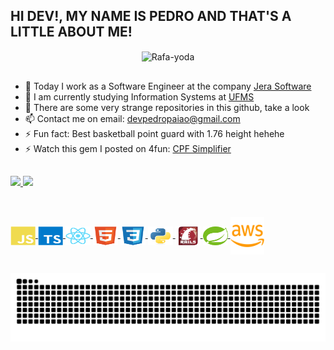 ## HI DEV!, MY NAME IS PEDRO AND THAT'S A LITTLE ABOUT ME!

<div align="center">
  <img align="center" alt="Rafa-yoda" height="180" src="https://user-images.githubusercontent.com/51393746/127892857-acf6082e-b671-4f6a-a598-42762226facf.gif">
</div>

##
- 🔭 Today I work as a Software Engineer at the company [Jera Software](https://jera.com.br/)
- 🌱 I am currently studying Information Systems at [UFMS](https://www.ufms.br/)
- 🤔 There are some very strange repositories in this github, take a look
- 📫 Contact me on email: devpedropaiao@gmail.com
- ⚡ Fun fact: Best basketball point guard with 1.76 height hehehe
- ⚡ Watch this gem I posted on 4fun: [CPF Simplifier](https://rubygems.org/gems/cpf_simplifier)

##

<div>
  <a href="https://github.com/PedroPaiao">
  <img height="180em" src="https://github-readme-stats.vercel.app/api?username=PedroPaiao&show_icons=true&theme=dracula&include_all_commits=true&count_private=true"/>
  <img height="180em" src="https://github-readme-stats.vercel.app/api/top-langs/?username=PedroPaiao&layout=compact&langs_count=7&theme=dracula"/>
</div>
 
 ##
 
<div style="display: inline_block"><br>
  <img align="center" alt="Javascript" height="30" width="40" src="https://raw.githubusercontent.com/devicons/devicon/master/icons/javascript/javascript-plain.svg">
  <img align="center" alt="Typescripy" height="30" width="40" src="https://raw.githubusercontent.com/devicons/devicon/master/icons/typescript/typescript-plain.svg">
  <img align="center" alt="ReactJs" height="30" width="40" src="https://raw.githubusercontent.com/devicons/devicon/master/icons/react/react-original.svg">
  <img align="center" alt="Html" height="30" width="40" src="https://raw.githubusercontent.com/devicons/devicon/master/icons/html5/html5-original.svg">
  <img align="center" alt="Css" height="30" width="40" src="https://raw.githubusercontent.com/devicons/devicon/master/icons/css3/css3-original.svg">
  <img align="center" alt="Python" height="30" width="40" src="https://raw.githubusercontent.com/devicons/devicon/master/icons/python/python-original.svg">
  <img align="center" alt="Ruby on Rails" height="30" width="40" src="https://github.com/devicons/devicon/blob/master/icons/rails/rails-original-wordmark.svg">
  <img align="center" alt="Java" height="30" width="40" src="https://github.com/devicons/devicon/blob/master/icons/spring/spring-original.svg">
  <img align="center" alt="AWS WebServices" height="60" width="54" src="https://github.com/devicons/devicon/blob/master/icons/amazonwebservices/amazonwebservices-plain-wordmark.svg">
</div>

##
  
![Snake animation](https://github.com/PedroPaiao/PedroPaiao/blob/output/github-contribution-grid-snake.svg)
  
